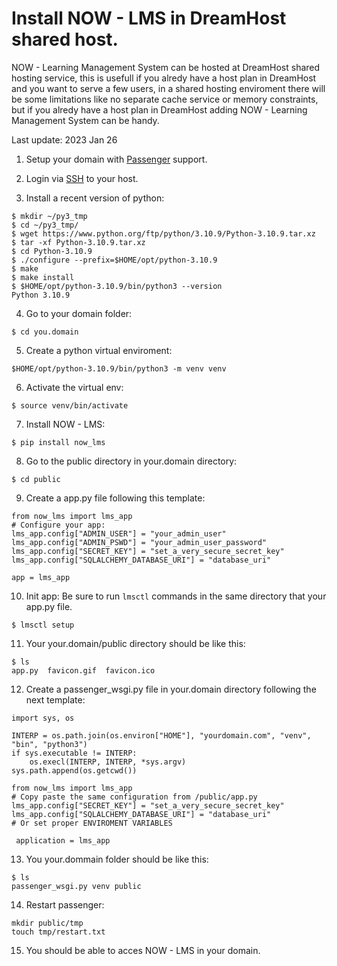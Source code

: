 # Install NOW - LMS in DreamHost shared host.

NOW - Learning Management System can be hosted at DreamHost shared hosting service, this is usefull if you alredy
have a host plan in DreamHost and you want to serve a few users, in a shared hosting enviroment there will be some
limitations like no separate cache service or memory constraints, but if you alredy have a host plan in DreamHost
adding NOW - Learning Management System  can be handy.

Last update: 2023 Jan 26

1. Setup your domain with [Passenger](https://help.dreamhost.com/hc/en-us/articles/215769578-Passenger-overview) support.

2. Login via [SSH](https://help.dreamhost.com/hc/en-us/articles/216041267) to your host.

3. Install a recent version of python:

```
$ mkdir ~/py3_tmp
$ cd ~/py3_tmp/
$ wget https://www.python.org/ftp/python/3.10.9/Python-3.10.9.tar.xz
$ tar -xf Python-3.10.9.tar.xz
$ cd Python-3.10.9
$ ./configure --prefix=$HOME/opt/python-3.10.9
$ make
$ make install
$ $HOME/opt/python-3.10.9/bin/python3 --version
Python 3.10.9
```

4. Go to your domain folder:

```
$ cd you.domain
```

5. Create a python virtual enviroment:

```
$HOME/opt/python-3.10.9/bin/python3 -m venv venv
```

6. Activate the virtual env:

```
$ source venv/bin/activate
```

7. Install NOW - LMS:

```
$ pip install now_lms
```

8. Go to the public directory in your.domain directory:

```
$ cd public
```

9. Create a app.py file following this template:

```
from now_lms import lms_app
# Configure your app:
lms_app.config["ADMIN_USER"] = "your_admin_user"
lms_app.config["ADMIN_PSWD"] = "your_admin_user_password"
lms_app.config["SECRET_KEY"] = "set_a_very_secure_secret_key"
lms_app.config["SQLALCHEMY_DATABASE_URI"] = "database_uri"

app = lms_app
```

10. Init app:
Be sure to run ```lmsctl``` commands in the same directory that your app.py file.


```
$ lmsctl setup
```

11. Your your.domain/public directory should be like this:

```
$ ls
app.py  favicon.gif  favicon.ico
```

12. Create a passenger_wsgi.py file in your.domain directory following the next template:

```
import sys, os

INTERP = os.path.join(os.environ["HOME"], "yourdomain.com", "venv", "bin", "python3")
if sys.executable != INTERP:
    os.execl(INTERP, INTERP, *sys.argv)
sys.path.append(os.getcwd())

from now_lms import lms_app
# Copy paste the same configuration from /public/app.py
lms_app.config["SECRET_KEY"] = "set_a_very_secure_secret_key"
lms_app.config["SQLALCHEMY_DATABASE_URI"] = "database_uri"
# Or set proper ENVIROMENT VARIABLES

 application = lms_app
```

13. You your.dommain folder should be like this:

```
$ ls
passenger_wsgi.py venv public
```

14. Restart passenger:

```
mkdir public/tmp
touch tmp/restart.txt
```

15. You should be able to acces NOW - LMS in your domain.
